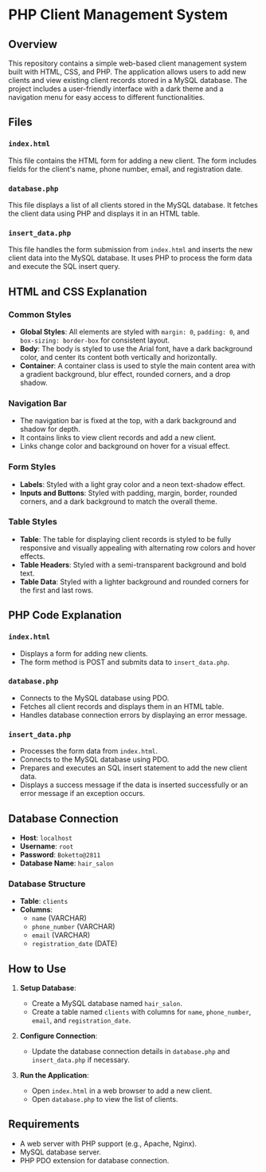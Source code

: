 # PHP Client Management System

## Overview

This repository contains a simple web-based client management system built with HTML, CSS, and PHP. The application allows users to add new clients and view existing client records stored in a MySQL database. The project includes a user-friendly interface with a dark theme and a navigation menu for easy access to different functionalities.

## Files

### `index.html`

This file contains the HTML form for adding a new client. The form includes fields for the client's name, phone number, email, and registration date.

### `database.php`

This file displays a list of all clients stored in the MySQL database. It fetches the client data using PHP and displays it in an HTML table.

### `insert_data.php`

This file handles the form submission from `index.html` and inserts the new client data into the MySQL database. It uses PHP to process the form data and execute the SQL insert query.

## HTML and CSS Explanation

### Common Styles

- **Global Styles**: All elements are styled with `margin: 0`, `padding: 0`, and `box-sizing: border-box` for consistent layout.
- **Body**: The body is styled to use the Arial font, have a dark background color, and center its content both vertically and horizontally.
- **Container**: A container class is used to style the main content area with a gradient background, blur effect, rounded corners, and a drop shadow.

### Navigation Bar

- The navigation bar is fixed at the top, with a dark background and shadow for depth.
- It contains links to view client records and add a new client.
- Links change color and background on hover for a visual effect.

### Form Styles

- **Labels**: Styled with a light gray color and a neon text-shadow effect.
- **Inputs and Buttons**: Styled with padding, margin, border, rounded corners, and a dark background to match the overall theme.

### Table Styles

- **Table**: The table for displaying client records is styled to be fully responsive and visually appealing with alternating row colors and hover effects.
- **Table Headers**: Styled with a semi-transparent background and bold text.
- **Table Data**: Styled with a lighter background and rounded corners for the first and last rows.

## PHP Code Explanation

### `index.html`

- Displays a form for adding new clients.
- The form method is POST and submits data to `insert_data.php`.

### `database.php`

- Connects to the MySQL database using PDO.
- Fetches all client records and displays them in an HTML table.
- Handles database connection errors by displaying an error message.

### `insert_data.php`

- Processes the form data from `index.html`.
- Connects to the MySQL database using PDO.
- Prepares and executes an SQL insert statement to add the new client data.
- Displays a success message if the data is inserted successfully or an error message if an exception occurs.

## Database Connection

- **Host**: `localhost`
- **Username**: `root`
- **Password**: `Boketto@2811`
- **Database Name**: `hair_salon`

### Database Structure

- **Table**: `clients`
- **Columns**:
  - `name` (VARCHAR)
  - `phone_number` (VARCHAR)
  - `email` (VARCHAR)
  - `registration_date` (DATE)

## How to Use

1. **Setup Database**:
   - Create a MySQL database named `hair_salon`.
   - Create a table named `clients` with columns for `name`, `phone_number`, `email`, and `registration_date`.

2. **Configure Connection**:
   - Update the database connection details in `database.php` and `insert_data.php` if necessary.

3. **Run the Application**:
   - Open `index.html` in a web browser to add a new client.
   - Open `database.php` to view the list of clients.

## Requirements

- A web server with PHP support (e.g., Apache, Nginx).
- MySQL database server.
- PHP PDO extension for database connection.

